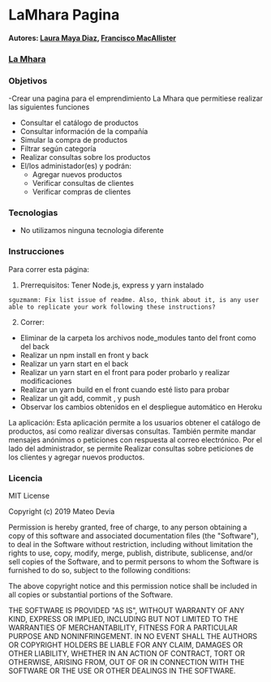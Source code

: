 # LaMhara Pagina

#### Autores: [Laura Maya Diaz](https://lmaya10.github.io/PaginaPersonal),  [Francisco MacAllister](https://fj-mac.github.io/MyWebPage/)
### [La Mhara](https://mhara.herokuapp.com)


### Objetivos 
-Crear una pagina para el emprendimiento La Mhara que permitiese realizar las siguientes funciones
 * Consultar el catálogo de productos
 * Consultar información de la compañía
 * Simular la compra de productos
 * Filtrar según categoría
 * Realizar consultas sobre los productos
 * El/los administador(es) y podrán:
   * Agregar nuevos productos
   * Verificar consultas de clientes
   * Verificar compras de clientes
   
### Tecnologias
* No utilizamos ninguna tecnologia diferente

### Instrucciones

Para correr esta página:
1. Prerrequisitos:
 Tener Node.js, express y yarn instalado
``` 
sguzmanm: Fix list issue of readme. Also, think about it, is any user able to replicate your work following these instructions?
```
2. Correr: 
- Eliminar de la carpeta los archivos node_modules tanto del front como del back
- Realizar un npm install en front y back
- Realizar un yarn start en el back
- Realizar un yarn start en el front para poder probarlo y realizar modificaciones
- Realizar un yarn build en el front cuando esté listo para probar
- Realizar un git add, commit , y push
- Observar los cambios obtenidos en el despliegue automático en Heroku

La aplicación: 
Esta aplicación permite a los usuarios obtener el catálogo de productos, así como realizar diversas consultas. También permite mandar mensajes anónimos o peticiones con respuesta al correo electrónico. Por el lado del administrador, se permite Realizar consultas sobre peticiones de los clientes y agregar nuevos productos. 

### Licencia

MIT License

Copyright (c) 2019 Mateo Devia

Permission is hereby granted, free of charge, to any person obtaining a copy
of this software and associated documentation files (the "Software"), to deal
in the Software without restriction, including without limitation the rights
to use, copy, modify, merge, publish, distribute, sublicense, and/or sell
copies of the Software, and to permit persons to whom the Software is
furnished to do so, subject to the following conditions:

The above copyright notice and this permission notice shall be included in all
copies or substantial portions of the Software.

THE SOFTWARE IS PROVIDED "AS IS", WITHOUT WARRANTY OF ANY KIND, EXPRESS OR
IMPLIED, INCLUDING BUT NOT LIMITED TO THE WARRANTIES OF MERCHANTABILITY,
FITNESS FOR A PARTICULAR PURPOSE AND NONINFRINGEMENT. IN NO EVENT SHALL THE
AUTHORS OR COPYRIGHT HOLDERS BE LIABLE FOR ANY CLAIM, DAMAGES OR OTHER
LIABILITY, WHETHER IN AN ACTION OF CONTRACT, TORT OR OTHERWISE, ARISING FROM,
OUT OF OR IN CONNECTION WITH THE SOFTWARE OR THE USE OR OTHER DEALINGS IN THE
SOFTWARE.

